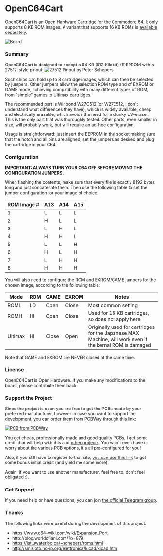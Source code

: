 # OpenC64Cart
OpenC64Cart is an Open Hardware Cartridge for the Commodore 64. It only supports 8 KB ROM images. A variant that supports 16 KB ROMs is [available separately](https://github.com/SukkoPera/OpenC64Cart16K).
 
![Board](https://raw.githubusercontent.com/SukkoPera/OpenC64Cart/master/doc/render-top.png)
 
### Summary
OpenC64Cart is designed to accept a 64 KB (512 Kilobit) (E)EPROM with a 27512-style pinout:
![27512 Pinout by Peter Schepers](https://ist.uwaterloo.ca/~schepers/ROMS/PINOUTS/27512.png)

Such chips can hold up to 8 cartridge images, which can then be selected by jumpers. Other jumpers allow the selection ROM type and of EXROM or GAME mode, achieving compatibility with many different types of ROM, from "simple" games to Ultimax cartridges.
 
The recommended part is Winbond W27C512 (or W27E512, I don't understand what differences they have), which is widely available, cheap and electrically erasable, which avoids the need for a clunky UV-eraser. This is the only part that was thoroughly tested. Other parts, even smaller in size, will probably work, but will require an ad-hoc configuration.
 
Usage is straightforward: just insert the EEPROM in the socket making sure that the notch and all pins are aligned, set the jumpers as desired and plug the cartridge in your C64.
 
### Configuration
**IMPORTANT: ALWAYS TURN YOUR C64 OFF BEFORE MOVING THE CONFIGURATION JUMPERS.**
 
When flashing the contents, make sure that every file is exactly 8192 bytes long and just concatenate them. Then use the following table to set the jumper configuration for your image of choice:

| ROM Image # | A13 | A14 | A15 |
|-------------|-----|-----|-----|
| 1           |  L  |  L  |  L  |
| 2           |  H  |  L  |  L  |
| 3           |  L  |  H  |  L  |
| 4           |  H  |  H  |  L  |
| 5           |  L  |  L  |  H  |
| 6           |  H  |  L  |  H  |
| 7           |  L  |  H  |  H  |
| 8           |  H  |  H  |  H  |
 
You will also need to configure the ROM and EXROM/GAME jumpers for the chosen image, according to the following table:

| Mode        | ROM  | GAME  | EXROM | Notes |
|-------------|------|-------|-------|-------|
| ROML        |  LO  | Open  | Close | Most common setting
| ROMH        |  HI  | Open  | Close | Used for 16 KB cartridges, so does not apply here
| Ultimax     |  HI  | Close | Open  | Originally used for cartridges for the Japanese MAX Machine, will work even if the kernal ROM is damaged |
 
Note that GAME and EXROM are NEVER closed at the same time.
 
### License
OpenC64Cart is Open Hardware. If you make any modifications to the board, please contribute them back.

### Support the Project
Since the project is open you are free to get the PCBs made by your preferred manufacturer, however in case you want to support the development, you can order them from PCBWay through this link:

[![PCB from PCBWay](https://www.pcbway.com/project/img/images/frompcbway.png)](https://www.pcbway.com/project/shareproject/OpenC64Cart_V2.html)

You get cheap, professionally-made and good quality PCBs, I get some credit that will help with this and [other projects](https://www.pcbway.com/project/member/shareproject/?bmbid=41100). You won't even have to worry about the various PCB options, it's all pre-configured for you!

Also, if you still have to register to that site, [you can use this link](https://www.pcbway.com/setinvite.aspx?inviteid=41100) to get some bonus initial credit (and yield me some more).

Again, if you want to use another manufacturer, feel free to, don't feel obligated :).

### Get Support
If you need help or have questions, you can join [the official Telegram group](https://t.me/joinchat/HUHdWBC9J9JnYIrvTYfZmg).
 
### Thanks
The following links were useful during the development of this project:
- https://www.c64-wiki.com/wiki/Expansion_Port
- http://blog.worldofjani.com/?p=879
- https://ist.uwaterloo.ca/~schepers/roms.html
- http://smisioto.no-ip.org/elettronica/kicad/kicad.htm

